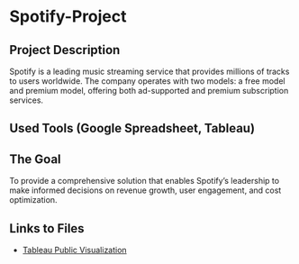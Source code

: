 # Spotify-Project
## Project Description
Spotify is a leading music streaming service that provides millions of tracks to users worldwide. The company operates with two models: a free model and premium model, offering both ad-supported and premium subscription services.
## Used Tools (Google Spreadsheet, Tableau)
## The Goal
To provide a comprehensive solution that enables Spotify’s leadership to make informed decisions on revenue growth, user engagement, and cost optimization.
## Links to Files
- [Tableau Public Visualization](https://public.tableau.com/views/SpotifyProjekt2016-2023/Dashboard42?:language=de-DE&:sid=&:redirect=auth&:display_count=n&:origin=viz_share_link)
